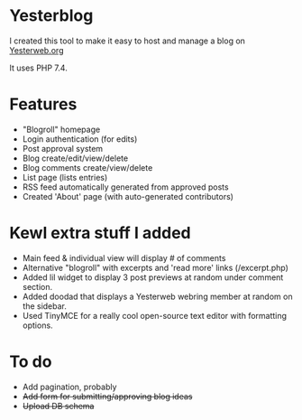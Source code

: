 # Yesterblog

I created this tool to make it easy to host and manage a blog on [Yesterweb.org](https://yesterweb.org/)

It uses PHP 7.4.

# Features
- "Blogroll" homepage
- Login authentication (for edits)
- Post approval system
- Blog create/edit/view/delete
- Blog comments create/view/delete
- List page (lists entries)
- RSS feed automatically generated from approved posts
- Created 'About' page (with auto-generated contributors)

# Kewl extra stuff I added
- Main feed & individual view will display # of comments
- Alternative "blogroll" with excerpts and 'read more' links (/excerpt.php)
- Added lil widget to display 3 post previews at random under comment section.
- Added doodad that displays a Yesterweb webring member at random on the sidebar.
- Used TinyMCE for a really cool open-source text editor with formatting options.

# To do
- Add pagination, probably
- ~~Add form for submitting/approving blog ideas~~
- ~~Upload DB schema~~
